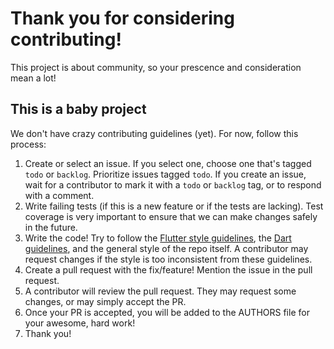 # Thank you for considering contributing!
This project is about community, so your prescence and consideration mean a lot!

## This is a baby project
We don't have crazy contributing guidelines (yet). For now, follow this process:
1. Create or select an issue. If you select one, choose one that's tagged `todo` or `backlog`. Prioritize issues tagged `todo`. If you create an issue, wait for a contributor to mark it with a `todo` or `backlog` tag, or to respond with a comment.
2. Write failing tests (if this is a new feature or if the tests are lacking). Test coverage is very important to ensure that we can make changes safely in the future. 
3. Write the code! Try to follow the [Flutter style guidelines](https://github.com/flutter/flutter/wiki/Style-guide-for-Flutter-repo), the [Dart guidelines](https://www.dartlang.org/guides/language/effective-dart/style), and the general style of the repo itself. A contributor may request changes if the style is too inconsistent from these guidelines.
4. Create a pull request with the fix/feature! Mention the issue in the pull request. 
5. A contributor will review the pull request. They may request some changes, or may simply accept the PR. 
6. Once your PR is accepted, you will be added to the AUTHORS file for your awesome, hard work!
7. Thank you!
